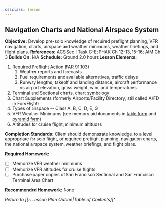 ```yaml
---
cssclass: lesson
---
```

## Navigation Charts and National Airspace System

**Objective:** Develop pre-solo knowledge of required preflight planning, VFR navigation, charts, airspace and weather minimums, weather briefings, and flight plans.
**References:** ACS Sec I Task C-E; PHAK Ch 12-13, 15-16; AIM Ch 3
**Builds On:** N/A
**Schedule:** Ground 2.0 hours
**Lesson Elements:**
1. Required Preflight Action (FAR 91.103)
	1. Weather reports and forecasts
	2. Fuel requirements and available alternatives, traffic delays
	3. Runway lengths, takeoff and landing distance, aircraft performance vs airport elevation, gross weight, wind and temperatures
2. Terminal and Sectional charts, chart symbology
3. Chart Supplements (formerly Airports/Facility Directory, still called A/FD in ForeFlight)
4. Types of airspace -- Class A, B, C, D, E, G
5. VFR Weather Minimums (see memory aid documents in [table form](https://www.faasafety.gov/files/gslac/courses/content/25/185/vfr%20weather%20minimums.pdf) and [pyramid form](https://cdn.shopify.com/s/files/1/0519/7057/files/Machado_Airspace_Mem_Aid.jpg?1748080978600201088))
6. Altitudes for cruise flight, minimum altitudes

**Completion Standards:** Client should demonstrate knowledge, to a level appropriate for solo flight, of required preflight planning, navigation charts, the national airspace system, weather briefings, and flight plans.

**Required Homework:** 
- [ ] Memorize VFR weather minimums
- [ ] Memorize VFR altitudes for cruise flights
- [ ] Purchase paper copies of San Francisco Sectional and San Francisco Terminal Area Chart

**Recommended Homework:** None

*Return to [[~ Lesson Plan Outline|Table of Contents]]^*